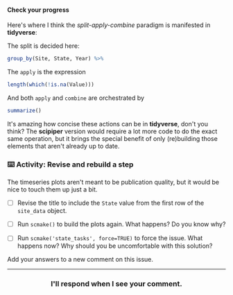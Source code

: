 #### Check your progress

Here's where I think the *split-apply-combine* paradigm is manifested in **tidyverse**:

The split is decided here:
```r
group_by(Site, State, Year) %>%
```

The `apply` is the expression
```r
length(which(!is.na(Value)))
```

And both `apply` and `combine` are orchestrated by
```r
summarize()
```

It's amazing how concise these actions can be in **tidyverse**, don't you think? The **scipiper** version would require a lot more code to do the exact same operation, but it brings the special benefit of only (re)building those elements that aren't already up to date.

### :keyboard: Activity: Revise and rebuild a step

The timeseries plots aren't meant to be publication quality, but it would be nice to touch them up just a bit.

- [ ] Revise the title to include the `State` value from the first row of the `site_data` object.

- [ ] Run `scmake()` to build the plots again. What happens? Do you know why?

- [ ] Run `scmake('state_tasks', force=TRUE)` to force the issue. What happens now? Why should you be uncomfortable with this solution?

Add your answers to a new comment on this issue.

<hr><h3 align="center">I'll respond when I see your comment.</h3>
